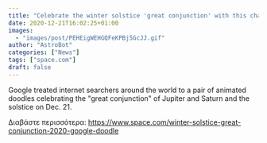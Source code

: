 ```yaml
---
title: "Celebrate the winter solstice 'great conjunction' with this charming Google doodle"
date: 2020-12-21T16:02:25+01:00
images:
  - "images/post/PEHEigWEHGQFeKPBj5GcJJ.gif"
author: "AstroBot"
categories: ["News"]
tags: ["space.com"]
draft: false
---
```


Google treated internet searchers around the world to a pair of animated doodles celebrating the "great conjunction" of Jupiter and Saturn and the solstice on Dec. 21. 

Διαβάστε περισσότερα: https://www.space.com/winter-solstice-great-conjunction-2020-google-doodle
